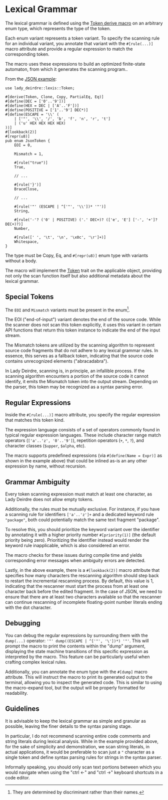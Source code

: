 <!------------------------------------------------------------------------------
  This file is a part of the "Lady Deirdre" work,
  a compiler front-end foundation technology.

  This work is proprietary software with source-available code.

  To copy, use, distribute, and contribute to this work, you must agree to
  the terms of the General License Agreement:

  https://github.com/Eliah-Lakhin/lady-deirdre/blob/master/EULA.md.

  The agreement grants you a Commercial-Limited License that gives you
  the right to use my work in non-commercial and limited commercial products
  with a total gross revenue cap. To remove this commercial limit for one of
  your products, you must acquire an Unrestricted Commercial License.

  If you contribute to the source code, documentation, or related materials
  of this work, you must assign these changes to me. Contributions are
  governed by the "Derivative Work" section of the General License
  Agreement.

  Copying the work in parts is strictly forbidden, except as permitted under
  the terms of the General License Agreement.

  If you do not or cannot agree to the terms of this Agreement,
  do not use this work.

  This work is provided "as is" without any warranties, express or implied,
  except to the extent that such disclaimers are held to be legally invalid.

  Copyright (c) 2024 Ilya Lakhin (Илья Александрович Лахин).
  All rights reserved.
------------------------------------------------------------------------------->

# Lexical Grammar

The lexical grammar is defined using
the [Token derive macro](https://docs.rs/lady-deirdre/2.0.0/lady_deirdre/lexis/derive.Token.html)
on an arbitrary enum type, which represents the type of the token.

Each enum variant represents a token variant. To specify the scanning rule for
an individual variant, you annotate that variant with the `#[rule(...)]` macro
attribute and provide a regular expression to match the corresponding token.

The macro uses these expressions to build an optimized finite-state automaton,
from which it generates the scanning program..

From the [JSON example](https://github.com/Eliah-Lakhin/lady-deirdre/blob/master/work/crates/examples/src/json_grammar/lexis.rs#L47):

```rust,noplayground
use lady_deirdre::lexis::Token;

#[derive(Token, Clone, Copy, PartialEq, Eq)]
#[define(DEC = ['0'..'9'])]
#[define(HEX = DEC | ['A'..'F'])]
#[define(POSITIVE = ['1'..'9'] DEC*)]
#[define(ESCAPE = '\\' (
    | ['"', '\\', '/', 'b', 'f', 'n', 'r', 't']
    | ('u' HEX HEX HEX HEX)
))]
#[lookback(2)]
#[repr(u8)]
pub enum JsonToken {
    EOI = 0,

    Mismatch = 1,

    #[rule("true")]
    True,
    
    // ...

    #[rule('}')]
    BraceClose,
    
    // ...

    #[rule('"' (ESCAPE | ^['"', '\\'])* '"')]
    String,

    #[rule('-'? ('0' | POSITIVE) ('.' DEC+)? (['e', 'E'] ['-', '+']? DEC+)?)]
    Number,

    #[rule([' ', '\t', '\n', '\x0c', '\r']+)]
    Whitespace,
}
```

The type must be Copy, Eq, and `#[repr(u8)]` enum type with variants without a
body.

The macro will implement
the [Token](https://docs.rs/lady-deirdre/2.0.0/lady_deirdre/lexis/trait.Token.html)
trait on the applicable object, providing not only the scan function itself but
also additional metadata about the lexical grammar.

## Special Tokens

The `EOI` and `Mismatch` variants must be present in the enum[^discriminant].

The EOI ("end-of-input") variant denotes the end of the source code. While
the scanner does not scan this token explicitly, it uses this variant in certain
API functions that return this token instance to indicate the end of the input
stream.

The Mismatch tokens are utilized by the scanning algorithm to represent source
code fragments that do not adhere to any lexical grammar rules. In essence, this
serves as a fallback token, indicating that the source code contains
unrecognized elements ("abracadabra").

In Lady Deirdre, scanning is, in principle, an infallible process. If the
scanning algorithm encounters a portion of the source code it cannot identify,
it emits the Mismatch token into the output stream. Depending on the parser,
this token may be recognized as a syntax parsing error.

[^discriminant]: They are determined by discriminant rather than their names.

## Regular Expressions

Inside the `#[rule(...)]` macro attribute, you specify the regular expression
that matches this token kind.

The expression language consists of a set of operators commonly found in typical
regular expression languages. These include character range match
operators (`['a'..'z', '0'..'9']`), repetition operators (`+`, `*`, `?`), and
character classes (`$upper`, `$alpha`, etc).

The macro supports predefined expressions (via `#[define(Name = Expr)]` as
shown in the example above) that could be inlined as-is an any other expression
by name, without recursion.

## Grammar Ambiguity

Every token scanning expression must match at least one character, as Lady
Deirdre does not allow empty tokens.

Additionally, the rules must be mutually exclusive. For instance, if you have a
scanning rule for identifiers `['a'..'z']+` and a dedicated keyword rule
`"package"`, both could potentially match the same text fragment "package".

To resolve this, you should prioritize the keyword variant over the identifier
by annotating it with a higher priority number `#[priority(1)]` (the default
priority being zero). Prioritizing the identifier instead would render the
keyword rule inapplicable, which is also considered an error.

The macro checks for these issues during compile time and yields corresponding
error messages when ambiguity errors are detected.

Lastly, in the above example, there is a `#[lookback(2)]` macro attribute that
specifies how many characters the rescanning algorithm should step back to
restart the incremental rescanning process. By default, this value is 1,
indicating that the rescanner must start the process from at least one character
back before the edited fragment. In the case of JSON, we need to ensure that
there are at least two characters available so that the rescanner can continue
rescanning of incomplete floating-point number literals ending with the dot
character.

## Debugging

You can debug the regular expressions by surrounding them with the `dump(...)`
operator: `'"' dump((ESCAPE | ^['"', '\'])*) '"'`. This will prompt the macro to
print the contents within the "dump" argument, displaying the state machine
transitions of this specific expression as interpreted by the macro. This
feature can be particularly useful when crafting complex lexical rules.

Additionally, you can annotate the enum type with the `#[dump]` macro attribute.
This will instruct the macro to print its generated output to the terminal,
allowing you to inspect the generated code. This is similar to using the
macro-expand tool, but the output will be properly formatted for readability.

## Guidelines

It is advisable to keep the lexical grammar as simple and granular as possible,
leaving the finer details to the syntax parsing stage.

In particular, I do not recommend scanning entire code comments and string
literals during lexical analysis. While in the example provided above, for the
sake of simplicity and demonstration, we scan string literals, in actual
applications, it would be preferable to scan just a `"` character as a single
token and define syntax parsing rules for strings in the syntax parser.

Informally speaking, you should only scan text portions between which you would
navigate when using the "ctrl ←" and "ctrl →" keyboard shortcuts in a code
editor.
